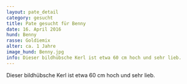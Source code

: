 ```yaml
---
layout: pate_detail
category: gesucht
title: Pate gesucht für Benny
date: 16. April 2016
hund: Benny
rasse: Goldiemix
alter: ca. 1 Jahre
image_hund: Benny.jpg
info: Dieser bildhübsche Kerl ist etwa 60 cm hoch und sehr lieb.
---
```


Dieser bildhübsche Kerl ist etwa 60 cm hoch und sehr lieb.
